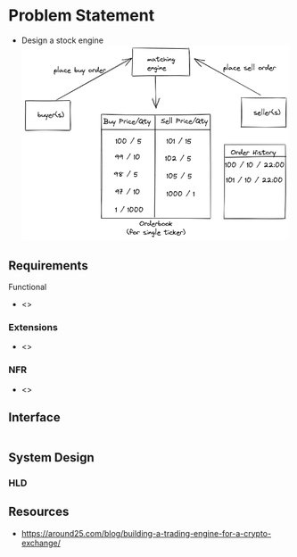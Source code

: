# Problem Statement
- Design a stock engine
![Flow](flow.png)
## Requirements
Functional 
- <>
### Extensions
- <>
### NFR
- <>
## Interface
```lang
```


## System Design
### HLD





## Resources
- https://around25.com/blog/building-a-trading-engine-for-a-crypto-exchange/